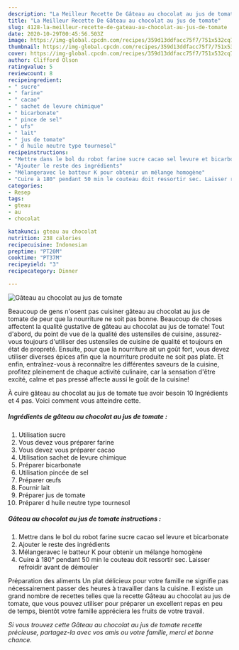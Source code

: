 ```yaml
---
description: "La Meilleur Recette De Gâteau au chocolat au jus de tomate"
title: "La Meilleur Recette De Gâteau au chocolat au jus de tomate"
slug: 4128-la-meilleur-recette-de-gateau-au-chocolat-au-jus-de-tomate
date: 2020-10-29T00:45:56.503Z
image: https://img-global.cpcdn.com/recipes/359d13ddfacc75f7/751x532cq70/gateau-au-chocolat-au-jus-de-tomate-photo-principale-de-la-recette.jpg
thumbnail: https://img-global.cpcdn.com/recipes/359d13ddfacc75f7/751x532cq70/gateau-au-chocolat-au-jus-de-tomate-photo-principale-de-la-recette.jpg
cover: https://img-global.cpcdn.com/recipes/359d13ddfacc75f7/751x532cq70/gateau-au-chocolat-au-jus-de-tomate-photo-principale-de-la-recette.jpg
author: Clifford Olson
ratingvalue: 5
reviewcount: 8
recipeingredient:
- " sucre"
- " farine"
- " cacao"
- " sachet de levure chimique"
- " bicarbonate"
- " pince de sel"
- " ufs"
- " lait"
- " jus de tomate"
- " d huile neutre type tournesol"
recipeinstructions:
- "Mettre dans le bol du robot farine sucre cacao sel levure et bicarbonate"
- "Ajouter le reste des ingrédients"
- "Mélangeravec le batteur K pour obtenir un mélange homogène"
- "Cuire à 180° pendant 50 min le couteau doit ressortir sec. Laisser refroidir avant de démouler"
categories:
- Resep
tags:
- gteau
- au
- chocolat

katakunci: gteau au chocolat 
nutrition: 238 calories
recipecuisine: Indonesian
preptime: "PT20M"
cooktime: "PT37M"
recipeyield: "3"
recipecategory: Dinner

---
```



![Gâteau au chocolat au jus de tomate](https://img-global.cpcdn.com/recipes/359d13ddfacc75f7/751x532cq70/gateau-au-chocolat-au-jus-de-tomate-photo-principale-de-la-recette.jpg)

Beaucoup de gens n'osent pas cuisiner gâteau au chocolat au jus de tomate de peur que la nourriture ne soit pas bonne. Beaucoup de choses affectent la qualité gustative de gâteau au chocolat au jus de tomate! Tout d'abord, du point de vue de la qualité des ustensiles de cuisine, assurez-vous toujours d'utiliser des ustensiles de cuisine de qualité et toujours en état de propreté. Ensuite, pour que la nourriture ait un goût fort, vous devez utiliser diverses épices afin que la nourriture produite ne soit pas plate. Et enfin, entraînez-vous à reconnaître les différentes saveurs de la cuisine, profitez pleinement de chaque activité culinaire, car la sensation d'être excité, calme et pas pressé affecte aussi le goût de la cuisine!

<!--inarticleads1-->

À cuire gâteau au chocolat au jus de tomate tue avoir besoin 10 Ingrédients et 4 pas. Voici comment vous atteindre cette.

##### Ingrédients de gâteau au chocolat au jus de tomate :

1. Utilisation  sucre
1. Vous devez vous préparer  farine
1. Vous devez vous préparer  cacao
1. Utilisation  sachet de levure chimique
1. Préparer  bicarbonate
1. Utilisation  pincée de sel
1. Préparer  œufs
1. Fournir  lait
1. Préparer  jus de tomate
1. Préparer  d huile neutre type tournesol




<!--inarticleads2-->

##### Gâteau au chocolat au jus de tomate instructions :

1. Mettre dans le bol du robot farine sucre cacao sel levure et bicarbonate
1. Ajouter le reste des ingrédients
1. Mélangeravec le batteur K pour obtenir un mélange homogène
1. Cuire à 180° pendant 50 min le couteau doit ressortir sec. Laisser refroidir avant de démouler




<!--inarticleads1-->

<p>
Préparation des aliments Un plat délicieux pour votre famille ne signifie pas nécessairement passer des heures à travailler dans la cuisine. Il existe un grand nombre de recettes telles que la recette Gâteau au chocolat au jus de tomate, que vous pouvez utiliser pour préparer un excellent repas en peu de temps, bientôt votre famille appréciera les fruits de votre travail.
</p>

<p>
<i>Si vous trouvez cette Gâteau au chocolat au jus de tomate recette précieuse, partagez-la avec vos amis ou votre famille, merci et bonne chance.</i>
</p>
